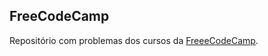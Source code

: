 ## FreeCodeCamp

<p>Repositório com problemas dos cursos da <a href="https://www.freecodecamp.org" target="_blank" rel="noopener">FreeeCodeCamp</a>.</p>
